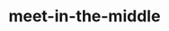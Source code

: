 ---
layout: posts_by_category
categories: meet-in-the-middle
title: meet-in-the-middle
permalink: /category/meet-in-the-middle
---